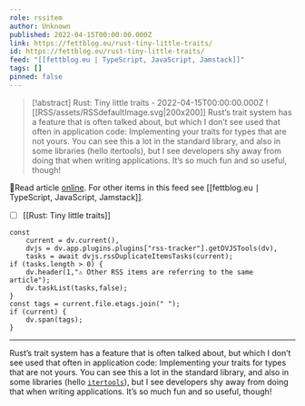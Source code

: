 ```yaml
---
role: rssitem
author: Unknown
published: 2022-04-15T00:00:00.000Z
link: https://fettblog.eu/rust-tiny-little-traits/
id: https://fettblog.eu/rust-tiny-little-traits/
feed: "[[fettblog․eu ∣ TypeScript, JavaScript, Jamstack]]"
tags: []
pinned: false
---
```


> [!abstract] Rust: Tiny little traits - 2022-04-15T00:00:00.000Z
> <span class="rss-image">![[RSS/assets/RSSdefaultImage.svg|200x200]]</span> Rust’s trait system has a feature that is often talked about, but which I don’t see used that often in application code: Implementing your traits for types that are not yours. You can see this a lot in the standard library, and also in some libraries (hello itertools), but I see developers shy away from doing that when writing applications. It’s so much fun and so useful, though!

🔗Read article [online](https://fettblog.eu/rust-tiny-little-traits/). For other items in this feed see [[fettblog․eu ∣ TypeScript, JavaScript, Jamstack]].

- [ ] [[Rust꞉ Tiny little traits]]

~~~dataviewjs
const
    current = dv.current(),
	dvjs = dv.app.plugins.plugins["rss-tracker"].getDVJSTools(dv),
	tasks = await dvjs.rssDuplicateItemsTasks(current);
if (tasks.length > 0) {
	dv.header(1,"⚠ Other RSS items are referring to the same article");
    dv.taskList(tasks,false);
}
const tags = current.file.etags.join(" ");
if (current) {
	dv.span(tags);
}
~~~

- - -
Rust’s trait system has a feature that is often talked about, but which I don’t see used that often in application code: Implementing your traits for types that are not yours. You can see this a lot in the standard library, and also in some libraries (hello [`itertools`](https://docs.rs/itertools/latest/itertools/)), but I see developers shy away from doing that when writing applications. It’s so much fun and so useful, though!